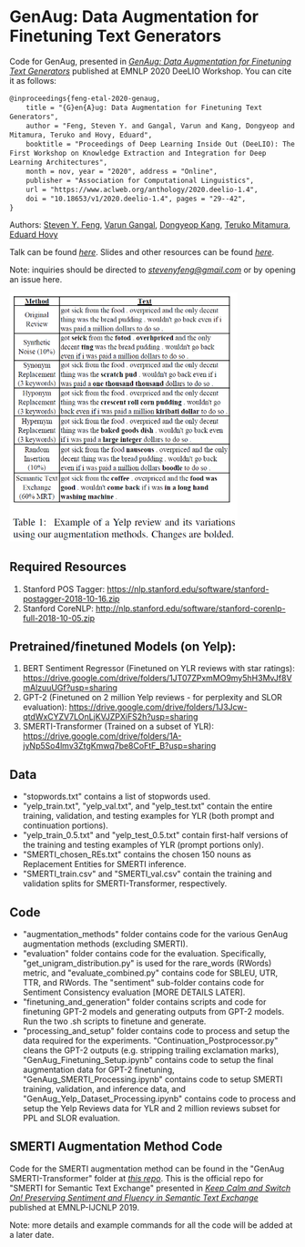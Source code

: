 # GenAug: Data Augmentation for Finetuning Text Generators
Code for GenAug, presented in [*GenAug: Data Augmentation for Finetuning Text Generators*](https://arxiv.org/abs/2010.01794) published at EMNLP 2020 DeeLIO Workshop. You can cite it as follows:
```
@inproceedings{feng-etal-2020-genaug,
    title = "{G}en{A}ug: Data Augmentation for Finetuning Text Generators",
    author = "Feng, Steven Y. and Gangal, Varun and Kang, Dongyeop and Mitamura, Teruko and Hovy, Eduard",
    booktitle = "Proceedings of Deep Learning Inside Out (DeeLIO): The First Workshop on Knowledge Extraction and Integration for Deep Learning Architectures",
    month = nov, year = "2020", address = "Online",
    publisher = "Association for Computational Linguistics",
    url = "https://www.aclweb.org/anthology/2020.deelio-1.4",
    doi = "10.18653/v1/2020.deelio-1.4", pages = "29--42",
}
```
Authors: <a href="https://scholar.google.ca/citations?hl=en&user=zwiszZIAAAAJ">Steven Y. Feng</a>,
			  <a href="https://scholar.google.com/citations?user=rWZq2nQAAAAJ&hl=en">Varun Gangal</a>,
			  <a href="https://scholar.google.com/citations?user=fMKZOjwAAAAJ&hl=en">Dongyeop Kang</a>,
			  <a href="https://scholar.google.com/citations?user=gjsxBCkAAAAJ&hl=en">Teruko Mitamura</a>,
			  <a href="https://scholar.google.com/citations?user=PUFxrroAAAAJ&hl=en">Eduard Hovy</a>
              
Talk can be found [*here*](https://slideslive.com/38939727/genaug-data-augmentation-for-finetuning-text-generators). Slides and other resources can be found [*here*](https://styfeng.github.io/).

Note: inquiries should be directed to [*stevenyfeng@gmail.com*](mailto:stevenyfeng@gmail.com) or by opening an issue here.

<img src="GenAug_chart.png" alt="drawing" width="400"/>

## Required Resources
1. Stanford POS Tagger: https://nlp.stanford.edu/software/stanford-postagger-2018-10-16.zip
2. Stanford CoreNLP: http://nlp.stanford.edu/software/stanford-corenlp-full-2018-10-05.zip

## Pretrained/finetuned Models (on Yelp):
1. BERT Sentiment Regressor (Finetuned on YLR reviews with star ratings): https://drive.google.com/drive/folders/1JT07ZPxmMO9my5hH3MvJf8VmAlzuuUGf?usp=sharing
2. GPT-2 (Finetuned on 2 million Yelp reviews - for perplexity and SLOR evaluation): https://drive.google.com/drive/folders/1J3Jcw-qtdWxCYZV7LOnLjKVJZPXiFS2h?usp=sharing
3. SMERTI-Transformer (Trained on a subset of YLR): https://drive.google.com/drive/folders/1A-jyNp5So4lmv3ZtgKmwq7be8CoFtF_B?usp=sharing

## Data
- "stopwords.txt" contains a list of stopwords used.
- "yelp_train.txt", "yelp_val.txt", and "yelp_test.txt" contain the entire training, validation, and testing examples for YLR (both prompt and continuation portions).
- "yelp_train_0.5.txt" and "yelp_test_0.5.txt" contain first-half versions of the training and testing examples of YLR (prompt portions only).
- "SMERTI_chosen_REs.txt" contains the chosen 150 nouns as Replacement Entities for SMERTI inference.
- "SMERTI_train.csv" and "SMERTI_val.csv" contain the training and validation splits for SMERTI-Transformer, respectively.

## Code
- "augmentation_methods" folder contains code for the various GenAug augmentation methods (excluding SMERTI).
- "evaluation" folder contains code for the evaluation. Specifically, "get_unigram_distribution.py" is used for the rare_words (RWords) metric, and "evaluate_combined.py" contains code for SBLEU, UTR, TTR, and RWords. The "sentiment" sub-folder contains code for Sentiment Consistency evaluation [MORE DETAILS LATER].
- "finetuning_and_generation" folder contains scripts and code for finetuning GPT-2 models and generating outputs from GPT-2 models. Run the two .sh scripts to finetune and generate.
- "processing_and_setup" folder contains code to process and setup the data required for the experiments. "Continuation_Postprocessor.py" cleans the GPT-2 outputs (e.g. stripping trailing exclamation marks), "GenAug_Finetuning_Setup.ipynb" contains code to setup the final augmentation data for GPT-2 finetuning, "GenAug_SMERTI_Processing.ipynb" contains code to setup SMERTI training, validation, and inference data, and "GenAug_Yelp_Dataset_Processing.ipynb" contains code to process and setup the Yelp Reviews data for YLR and 2 million reviews subset for PPL and SLOR evaluation.

## SMERTI Augmentation Method Code
Code for the SMERTI augmentation method can be found in the "GenAug SMERTI-Transformer" folder at [*this repo*](https://github.com/styfeng/SMERTI).
This is the official repo for "SMERTI for Semantic Text Exchange" presented in [*Keep Calm and Switch On! Preserving Sentiment and Fluency in Semantic Text Exchange*](https://www.aclweb.org/anthology/D19-1272/) published at EMNLP-IJCNLP 2019.

Note: more details and example commands for all the code will be added at a later date.
